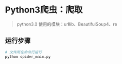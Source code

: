 # Python3爬虫：爬取

> python3.0 使用的模块：urllib、BeautifulSoup4、re

## 运行步骤

``` bash
# 文件所在命令行运行
python spider_main.py

```